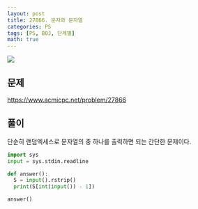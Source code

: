 ```yaml
---
layout: post
title: 27866. 문자와 문자열
categories: PS
tags: [PS, BOJ, 단계별]
math: true
---
```


<img src="https://onlinejudgeimages.s3-ap-northeast-1.amazonaws.com/images/boj-og.png" />

## 문제

https://www.acmicpc.net/problem/27866

## 풀이

단순히 랜덤엑세스로 문자열의 중 하나를 출력하면 되는 간단한 문제이다.

```python
import sys
input = sys.stdin.readline

def answer():
  S = input().rstrip()
  print(S[int(input()) - 1])

answer()

```
